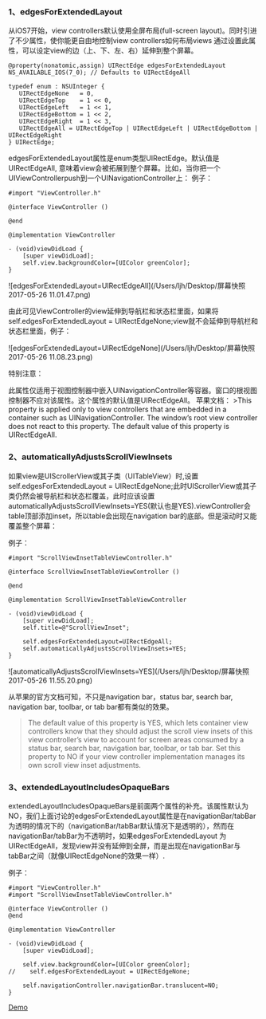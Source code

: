 ### 1、edgesForExtendedLayout 
从iOS7开始，view controllers默认使用全屏布局(full-screen layout)。同时引进了不少属性，使你能更自由地控制view controllers如何布局views
通过设置此属性，可以设定view的边（上、下、左、右）延伸到整个屏幕。

```
@property(nonatomic,assign) UIRectEdge edgesForExtendedLayout NS_AVAILABLE_IOS(7_0); // Defaults to UIRectEdgeAll

typedef enum : NSUInteger {
   UIRectEdgeNone   = 0,
   UIRectEdgeTop    = 1 << 0,
   UIRectEdgeLeft   = 1 << 1,
   UIRectEdgeBottom = 1 << 2,
   UIRectEdgeRight  = 1 << 3,
   UIRectEdgeAll = UIRectEdgeTop | UIRectEdgeLeft | UIRectEdgeBottom | UIRectEdgeRight 
} UIRectEdge;
```
edgesForExtendedLayout属性是enum类型UIRectEdge。默认值是UIRectEdgeAll, 意味着view会被拓展到整个屏幕。比如，当你把一个UIViewControllerpush到一个UINavigationController上：
例子：

```
#import "ViewController.h"

@interface ViewController ()

@end

@implementation ViewController

- (void)viewDidLoad {
    [super viewDidLoad];
    self.view.backgroundColor=[UIColor greenColor];
}
```
![edgesForExtendedLayout=UIRectEdgeAll](/Users/ljh/Desktop/屏幕快照 2017-05-26 11.01.47.png)

由此可见ViewController的view延伸到导航栏和状态栏里面，如果将self.edgesForExtendedLayout = UIRectEdgeNone;view就不会延伸到导航栏和状态栏里面，例子：

![edgesForExtendedLayout=UIRectEdgeNone](/Users/ljh/Desktop/屏幕快照 2017-05-26 11.08.23.png)

<p color=redColor> 特别注意：</p>
此属性仅适用于视图控制器中嵌入UINavigationController等容器。窗口的根视图控制器不应对该属性。这个属性的默认值是UIRectEdgeAll。
苹果文档：
>This property is applied only to view controllers that are embedded in a container such as UINavigationController. The window’s root view controller does not react to this property. The default value of this property is UIRectEdgeAll.

### 2、automaticallyAdjustsScrollViewInsets

如果view是UIScrollerView或其子类（UITableView）时,设置 self.edgesForExtendedLayout = UIRectEdgeNone;此时UIScrollerView或其子类仍然会被导航栏和状态栏覆盖，此时应该设置automaticallyAdjustsScrollViewInsets=YES(默认也是YES).viewController会table顶部添加inset，所以table会出现在navigation bar的底部。但是滚动时又能覆盖整个屏幕：

例子：

```
#import "ScrollViewInsetTableViewController.h"

@interface ScrollViewInsetTableViewController ()

@end

@implementation ScrollViewInsetTableViewController

- (void)viewDidLoad {
    [super viewDidLoad];
    self.title=@"ScrollViewInset";
    
    self.edgesForExtendedLayout=UIRectEdgeAll;
    self.automaticallyAdjustsScrollViewInsets=YES;
}
```
![automaticallyAdjustsScrollViewInsets=YES](/Users/ljh/Desktop/屏幕快照 2017-05-26 11.55.20.png)

从苹果的官方文档可知，不只是navigation bar，status bar, search bar, navigation bar, toolbar, or tab bar都有类似的效果。
> The default value of this property is YES, which lets container view controllers know that they should adjust the scroll view insets of this view controller’s view to account for screen areas consumed by a status bar, search bar, navigation bar, toolbar, or tab bar. Set this property to NO if your view controller implementation manages its own scroll view inset adjustments.

### 3、extendedLayoutIncludesOpaqueBars

extendedLayoutIncludesOpaqueBars是前面两个属性的补充。该属性默认为NO，我们上面讨论的edgesForExtendedLayout属性是在navigationBar/tabBar为透明的情况下的（navigationBar/tabBar默认情况下是透明的），然而在navigationBar/tabBar为不透明时，如果edgesForExtendedLayout 为 UIRectEdgeAll，发现view并没有延伸到全屏，而是出现在navigationBar与tabBar之间（就像UIRectEdgeNone的效果一样）.

例子：

```
#import "ViewController.h"
#import "ScrollViewInsetTableViewController.h"

@interface ViewController ()
@end

@implementation ViewController

- (void)viewDidLoad {
    [super viewDidLoad];

    self.view.backgroundColor=[UIColor greenColor];
//    self.edgesForExtendedLayout = UIRectEdgeNone;
    
    self.navigationController.navigationBar.translucent=NO;
}
```

[Demo](https://github.com/CuitDeerLu/FullScreenLayout-)
